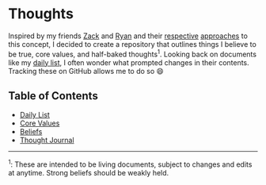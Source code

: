 # Thoughts

Inspired by my friends [Zack](http://twitter.com/zackshapiro) and [Ryan](http://twitter.com/ryandawidjan) and their [respective](https://github.com/zackshapiro/thoughts) [approaches](https://quip.com/jgBUALiGBjwp) to this concept, I decided to create a repository that outlines things I believe to be true, core values, and half-baked thoughts<sup>1</sup>. Looking back on documents like my [daily list](http://jasdev.me/daily-list), I often wonder what prompted changes in their contents. Tracking these on GitHub allows me to do so :smile:

## Table of Contents
- [Daily List](daily-list.md)
- [Core Values](core-values.md)
- [Beliefs](beliefs.md)
- [Thought Journal](http://jasdev.me/thoughts)

---

<sup>1</sup>: These are intended to be living documents, subject to changes and edits at anytime. Strong beliefs should be weakly held.
